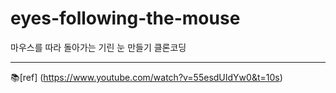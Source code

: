 # eyes-following-the-mouse
마우스를 따라 돌아가는 기린 눈 만들기 클론코딩

---
📚[ref]
(https://www.youtube.com/watch?v=55esdUIdYw0&t=10s)
